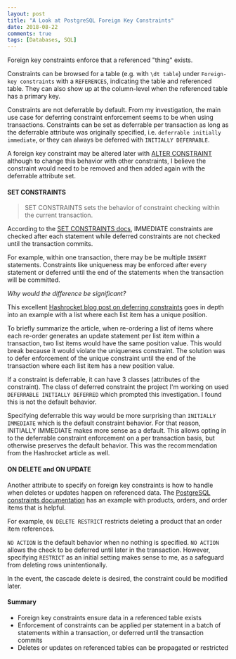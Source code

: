 ```yaml
---
layout: post
title: "A Look at PostgreSQL Foreign Key Constraints"
date: 2018-08-22
comments: true
tags: [Databases, SQL]
---
```


Foreign key constraints enforce that a referenced "thing" exists.

Constraints can be browsed for a table (e.g. with `\dt table`) under `Foreign-key constraints` with a `REFERENCES`, indicating the table and referenced table. They can also show up at the column-level when the referenced table has a primary key.

Constraints are not deferrable by default. From my investigation, the main use case for deferring constraint enforcement seems to be when using transactions. Constraints can be set as deferrable per transaction as long as the deferrable attribute was originally specified, i.e. `deferrable initially immediate`, or they can always be deferred with `INITIALLY DEFERRABLE`.

A foreign key constraint may be altered later with [ALTER CONSTRAINT](https://www.postgresql.org/docs/9.4/static/sql-altertable.html) although to change this behavior with other constraints, I believe the constraint would need to be removed and then added again with the deferrable attribute set.

#### SET CONSTRAINTS

> SET CONSTRAINTS sets the behavior of constraint checking within the current transaction.

According to the [SET CONSTRAINTS docs](https://www.postgresql.org/docs/9.1/static/sql-set-constraints.html), IMMEDIATE constraints are checked after each statement while deferred constraints are not checked until the transaction commits.

For example, within one transaction, there may be be multiple `INSERT` statements. Constraints like uniqueness may be enforced after every statement or deferred until the end of the statements when the transaction will be committed.

*Why would the difference be significant?*

This excellent [Hashrocket blog post on deferring constraints](https://hashrocket.com/blog/posts/deferring-database-constraints) goes in depth into an example with a list where each list item has a unique position.

To briefly summarize the article, when re-ordering a list of items where each re-order generates an update statement per list item within a transaction, two list items would have the same position value. This would break because it would violate the uniqueness constraint. The solution was to defer enforcement of the unique constraint until the end of the transaction where each list item has a new position value.

If a constraint is deferrable, it can have 3 classes (attributes of the constraint). The class of deferred constraint the project I'm working on used `DEFERRABLE INITIALLY DEFERRED` which prompted this investigation. I found this is not the default behavior.

Specifying deferrable this way would be more surprising than `INITIALLY IMMEDIATE` which is the default constraint behavior. For that reason, INITIALLY IMMEDIATE makes more sense as a default. This allows opting in to the deferrable constraint enforcement on a per transaction basis, but otherwise preserves the default behavior. This was the recommendation from the Hashrocket article as well.

#### ON DELETE and ON UPDATE

Another attribute to specify on foreign key constraints is how to handle when deletes or updates happen on referenced data. The [PostgreSQL constraints documentation](https://www.postgresql.org/docs/9.5/static/ddl-constraints.html) has an example with products, orders, and order items that is helpful.

For example, `ON DELETE RESTRICT` restricts deleting a product that an order item references.

`NO ACTION` is the default behavior when no nothing is specified. `NO ACTION` allows the check to be deferred until later in the transaction. However, specifying `RESTRICT` as an initial setting makes sense to me, as a safeguard from deleting rows unintentionally.

In the event, the cascade delete is desired, the constraint could be modified later.


#### Summary

 * Foreign key constraints ensure data in a referenced table exists
 * Enforcement of constraints can be applied per statement in a batch of statements within a transaction, or deferred until the transaction commits
 * Deletes or updates on referenced tables can be propagated or restricted

